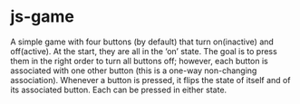 # js-game

A simple game with four buttons (by default) that turn on(inactive) and off(active). 
At the start, they are all in the ‘on’ state.
The goal is to press them in the right order to turn all buttons off; however, each button is associated with one other button (this is a one-way non-changing association). 
Whenever a button is pressed, it flips the state of itself and of its associated button. Each can be pressed in either state.
